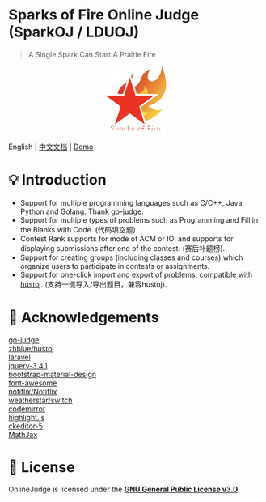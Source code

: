 # Sparks of Fire Online Judge (SparkOJ / LDUOJ)

> A Single Spark Can Start A Prairie Fire  

<div align="center">
  <img src="public/favicon.ico" width="120px"/>
</div>

English | [中文文档](https://winant.gitee.io/onlinejudge/) | [Demo](http://47.104.232.254:8080)

# 💡 Introduction

- Support for multiple programming languages such as C/C++, Java, Python and Golang. Thank [go-judge](https://github.com/criyle/go-judge).
- Support for multiple types of problems such as Programming and Fill in the Blanks with Code. (代码填空题).
- Contest Rank supports for mode of ACM or IOI and supports for displaying submissions after end of the contest. (赛后补题榜).
- Support for creating groups (including classes and courses) which organize users to participate in contests or assignments.
- Support for one-click import and export of problems, compatible with [hustoj](https://github.com/zhblue/hustoj). (支持一键导入/导出题目，兼容hustoj).


# 💝 Acknowledgements

[go-judge](https://github.com/criyle/go-judge)  
[zhblue/hustoj](https://github.com/zhblue/hustoj)  
[laravel](https://laravel.com/)  
[jquery-3.4.1](https://jquery.com/)  
[bootstrap-material-design](https://fezvrasta.github.io/bootstrap-material-design/)  
[font-awesome](http://www.fontawesome.com.cn/)  
[notiflix/Notiflix](https://github.com/notiflix/Notiflix)  
[weatherstar/switch](https://github.com/weatherstar/switch)  
[codemirror](https://codemirror.net/)  
[highlight.js](https://highlightjs.org/)  
[ckeditor-5](https://ckeditor.com/ckeditor-5/)  
[MathJax](https://www.mathjax.org/)  


# 📜 License

OnlineJudge is licensed under the
**[GNU General Public License v3.0](./LICENSE)**.
